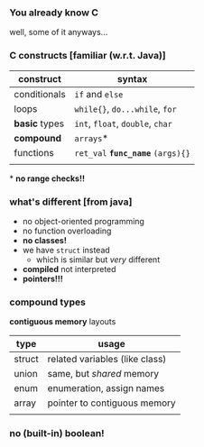 ### You already know **C** 

well, some of it anyways...

### C constructs [familiar (w.r.t. Java)]

|construct|syntax|
|--------|--------|    
|conditionals| `if` and `else`|
|loops| `while{}`, `do...while`, `for`|
|**basic** types| `int`, `float`, `double`, `char`|
|**compound**| `arrays`*|
|functions| `ret_val` **`func_name`** `(args){}`|
|||

\* **no range checks!!**

### what's different [from java]

* no object-oriented programming
* no function overloading
* **no classes!**
* we have `struct` instead
    * which is similar but *very* different
* **compiled** not interpreted
* **pointers!!!**

### compound types

**contiguous memory** layouts

|type|usage|
|--------|--------|  
| <scb>struct</scb> | related variables (like class) |
| <scb>union</scb> | same, but *shared* memory |
| <scb>enum</scb> | enumeration, assign names |
| array | pointer to contiguous memory |
|||


### **no (built-in) boolean!**
